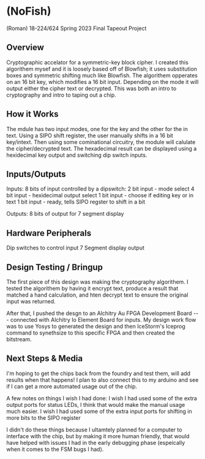 # (NoFish)

(Roman)
18-224/624 Spring 2023 Final Tapeout Project

## Overview
Cryptographic accelator for a symmetric-key block cipher. I created this algorithem mysef and it is loosely based off of Blowfish; it uses substitution boxes and symmetric shifting much like Blowfish. The algorithem opperates on an 16 bit key, which modifies a 16 bit input. Depending on the mode it will output either the cipher text or decrypted. This was both an intro to cryptography and intro to taping out a chip. 

## How it Works
The mdule has two input modes, one for the key and the other for the in text.
Using a SIPO shift register, the user manually shifts in a 16 bit key/intext.
Then using some cominational circuitry, the module will calulate the cipher/decrypted text.
The hexadecimal result can be displayed using a hexidecimal key output and switching dip switch inputs.


## Inputs/Outputs
Inputs:
8 bits of input controlled by a dipswitch:
2 bit input - mode select
4 bit input - hexidecimal output select
1 bit input - choose if editing key or in text
1 bit input - ready, tells SIPO regster to shift in a bit 

Outputs:
8 bits of output for 7 segment display 

## Hardware Peripherals
Dip switches to control input
7 Segment display output 

## Design Testing / Bringup
The first piece of this design was making the cryptography algorithem. I tested the algorithem by having it encrypt text, produce a result that matched a hand calculation, and hten decrypt text to ensure the original input was returned. 

After that, I pushed the desgn to an Alchitry Au FPGA Development Board --- connected with Alchitry Io Element Board for inputs. My design work flow was to use Yosys to generated the design and then IceStorm's Iceprog command to synethsize to this specific FPGA and then created the bitstream. 

## Next Steps & Media
I'm hoping to get the chips back from the foundry and test them, will add results when that happens! I plan to also connect this to my arduino and see if I can get a more automated usage out of the chip. 

A few notes on things I wish I had done:
  I wish I had used some of the extra output ports for status LEDs, I think that would make the manual usage much easier.
  I wish I had used some of the extra input ports for shifting in more bits to the SIPO register 
  
I didn't do these things because I ultamtely planned for a computer to interface with the chip, but by making it more human friendly, that would have helped with issues I had in the early debugging phase (espeically when it comes to the FSM bugs I had). 
